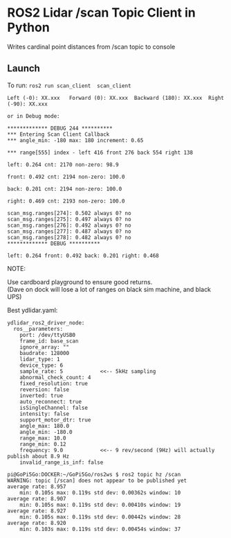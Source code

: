 # ROS2 Lidar /scan Topic Client in Python

Writes cardinal point distances from /scan topic to console

## Launch

To run: `ros2 run scan_client  scan_client`


```
Left (-0): XX.xxx   Forward (0): XX.xxx  Backward (180): XX.xxx  Right (-90): XX.xxx

or in Debug mode:

************* DEBUG 244 **********
*** Entering Scan Client Callback
*** angle_min: -180 max: 180 increment: 0.65

*** range[555] index - left 416 front 276 back 554 right 138

left: 0.264 cnt: 2170 non-zero: 98.9

front: 0.492 cnt: 2194 non-zero: 100.0

back: 0.201 cnt: 2194 non-zero: 100.0

right: 0.469 cnt: 2193 non-zero: 100.0

scan_msg.ranges[274]: 0.502 always 0? no
scan_msg.ranges[275]: 0.497 always 0? no
scan_msg.ranges[276]: 0.492 always 0? no
scan_msg.ranges[277]: 0.487 always 0? no
scan_msg.ranges[278]: 0.482 always 0? no
************* DEBUG **********

left: 0.264 front: 0.492 back: 0.201 right: 0.468

```

NOTE:  

Use cardboard playground to ensure good returns.  
(Dave on dock will lose a lot of ranges on black sim machine, and black UPS)  

Best ydlidar.yaml:  

```
ydlidar_ros2_driver_node:
  ros__parameters:
    port: /dev/ttyUSB0
    frame_id: base_scan
    ignore_array: ""
    baudrate: 128000
    lidar_type: 1
    device_type: 6
    sample_rate: 5            <<-- 5kHz sampling
    abnormal_check_count: 4
    fixed_resolution: true
    reversion: false
    inverted: true
    auto_reconnect: true
    isSingleChannel: false
    intensity: false
    support_motor_dtr: true
    angle_max: 180.0
    angle_min: -180.0
    range_max: 10.0
    range_min: 0.12
    frequency: 9.0            <<-- 9 rev/second (9Hz) will actually publish about 8.9 Hz
    invalid_range_is_inf: false

```

```
pi@GoPi5Go:DOCKER:~/GoPi5Go/ros2ws $ ros2 topic hz /scan
WARNING: topic [/scan] does not appear to be published yet
average rate: 8.957
	min: 0.105s max: 0.119s std dev: 0.00362s window: 10
average rate: 8.907
	min: 0.105s max: 0.119s std dev: 0.00410s window: 19
average rate: 8.927
	min: 0.105s max: 0.119s std dev: 0.00442s window: 28
average rate: 8.920
	min: 0.103s max: 0.119s std dev: 0.00454s window: 37

```
